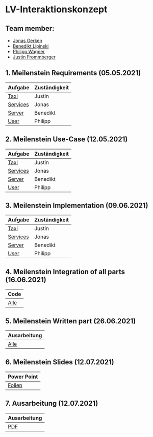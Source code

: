 #  LV-Interaktionskonzept

## Team member:

- [Jonas Gerken](https://github.com/JonasGerken )
- [Benedikt Lipinski](https://github.com/beLipinski)
- [Philipp Wagner](https://github.com/VisioNyrix)
- [Justin Frommberger](https://github.com/JustinF97)

## 1. Meilenstein Requirements (05.05.2021)

| Aufgabe                                                                                                                                | Zuständigkeit | 
| ------------- | -------- |
| [Taxi](https://github.com/elehshl/mqtt_exercise_2021/blob/master/Design/requirements/taxi_requirements.md)                | Justin        | 
| [Services](https://github.com/elehshl/mqtt_exercise_2021/blob/master/Design/requirements/Requirements_Services)           | Jonas         | 
| [Server](https://github.com/elehshl/mqtt_exercise_2021/blob/master/Design/requirements/Requirements.xlsx)                 | Benedikt      | 
| [User](https://github.com/elehshl/mqtt_exercise_2021/blob/master/Design/requirements/Requirements_User.xlsx)              | Philipp       | 

## 2. Meilenstein Use-Case (12.05.2021)

| Aufgabe                                                                                                                                | Zuständigkeit | 
| ------------- | -------- |
| [Taxi](https://github.com/elehshl/mqtt_exercise_2021/blob/master/Design/UseCase/Car_UseCase.png)                               | Justin        | 
| [Services](https://github.com/elehshl/mqtt_exercise_2021/blob/master/Design/UseCase/Service.png)                               | Jonas         | 
| [Server](https://github.com/elehshl/mqtt_exercise_2021/tree/master/Design/UseCase/Server_order_car)                            | Benedikt      | 
| [User](https://github.com/elehshl/mqtt_exercise_2021/blob/master/Design/UseCase/User/UseCase_User.PNG)                         | Philipp       | 

## 3. Meilenstein Implementation (09.06.2021)

| Aufgabe                                                                                                                       | Zuständigkeit | 
| ------------- | -------- |
| [Taxi](https://github.com/elehshl/mqtt_exercise_2021/blob/master/code/taxi/taxi.py)                                           | Justin        | 
| [Services](https://github.com/elehshl/mqtt_exercise_2021/tree/master/code/services)                                           | Jonas         | 
| [Server](https://github.com/elehshl/mqtt_exercise_2021/blob/master/code/server/server.py)                                     | Benedikt      | 
| [User](https://github.com/elehshl/mqtt_exercise_2021/blob/master/code/user/User.py)                                           | Philipp       | 
 
## 4. Meilenstein Integration of all parts (16.06.2021)

| Code                                                                                                                      
| ------------- |
| [Alle](https://github.com/elehshl/mqtt_exercise_2021/tree/master/code)                                          

## 5. Meilenstein Written part (26.06.2021)

| Ausarbeitung                                                                                                                      
| ------------- |
| [Alle](https://github.com/elehshl/mqtt_exercise_2021/tree/master/Ausarbeitung)  

## 6. Meilenstein Slides (12.07.2021)

| Power Point                                                                                                                  
| ------------- |
| [Folien](https://github.com/elehshl/mqtt_exercise_2021/tree/master/presentation)

## 7. Ausarbeitung (12.07.2021)

| Ausarbeitung
| ------------ |
| [PDF](https://github.com/elehshl/mqtt_exercise_2021/blob/master/reports/report_mqtt_exercise.pdf)



